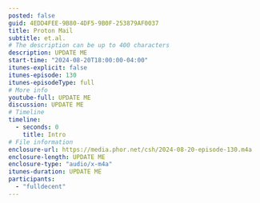 ```yaml
---
posted: false
guid: 4EDD4FEE-9B80-4DF5-9B0F-253879AF0037
title: Proton Mail
subtitle: et.al.
# The description can be up to 400 characters
description: UPDATE ME
start-time: "2024-08-20T18:00:00-04:00"
itunes-explicit: false
itunes-episode: 130
itunes-episodeType: full
# More info
youtube-full: UPDATE ME
discussion: UPDATE ME
# Timeline
timeline:
  - seconds: 0
    title: Intro
# File information
enclosure-url: https://media.phor.net/csh/2024-08-20-episode-130.m4a
enclosure-length: UPDATE ME
enclosure-type: "audio/x-m4a"
itunes-duration: UPDATE ME
participants:
  - "fulldecent"
---
```


<!--end of quick notes-->
